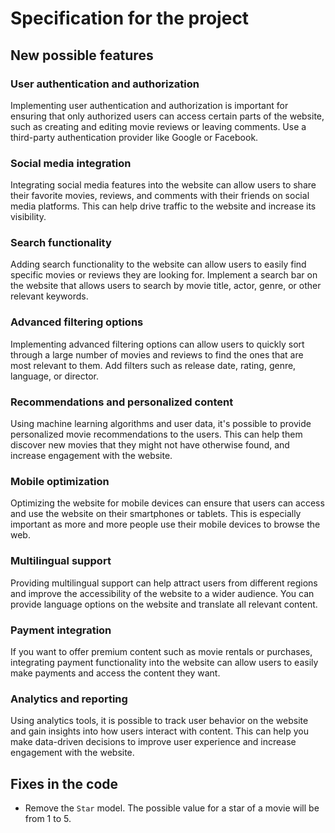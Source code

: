 # Specification for the project

## New possible features

### User authentication and authorization

Implementing user authentication and authorization is important for ensuring that only authorized users can access certain parts of the website, such as creating and editing movie reviews or leaving comments. Use a third-party authentication provider like Google or Facebook.

### Social media integration

Integrating social media features into the website can allow users to share their favorite movies, reviews, and comments with their friends on social media platforms. This can help drive traffic to the website and increase its visibility.

### Search functionality

Adding search functionality to the website can allow users to easily find specific movies or reviews they are looking for. Implement a search bar on the website that allows users to search by movie title, actor, genre, or other relevant keywords.

### Advanced filtering options

Implementing advanced filtering options can allow users to quickly sort through a large number of movies and reviews to find the ones that are most relevant to them. Add filters such as release date, rating, genre, language, or director.

### Recommendations and personalized content

Using machine learning algorithms and user data, it's possible to provide personalized movie recommendations to the users. This can help them discover new movies that they might not have otherwise found, and increase engagement with the website.

### Mobile optimization

Optimizing the website for mobile devices can ensure that users can access and use the website on their smartphones or tablets. This is especially important as more and more people use their mobile devices to browse the web.

### Multilingual support

Providing multilingual support can help attract users from different regions and improve the accessibility of the website to a wider audience. You can provide language options on the website and translate all relevant content.

### Payment integration

If you want to offer premium content such as movie rentals or purchases, integrating payment functionality into the website can allow users to easily make payments and access the content they want.

### Analytics and reporting

Using analytics tools, it is possible to track user behavior on the website and gain insights into how users interact with content. This can help you make data-driven decisions to improve user experience and increase engagement with the website.

## Fixes in the code

- Remove the `Star` model. The possible value for a star of a movie will be from 1 to 5.
